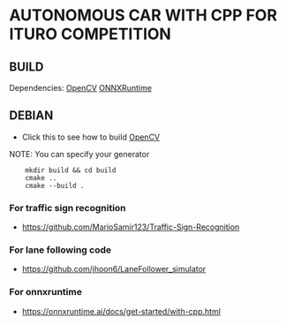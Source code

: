 # AUTONOMOUS CAR WITH CPP FOR ITURO COMPETITION

## BUILD

Dependencies: [OpenCV](https://github.com/opencv/opencv/tree/4.9.0)
[ONNXRuntime](https://github.com/microsoft/onnxruntime/releases)

## DEBIAN

- Click this to see how to build [OpenCV](https://docs.opencv.org/4.x/d7/d9f/tutorial_linux_install.html)

NOTE: You can specify your generator

```console
    mkdir build && cd build
    cmake .. 
    cmake --build .
```

### For traffic sign recognition

- <https://github.com/MarioSamir123/Traffic-Sign-Recognition>

### For lane following code

- <https://github.com/jhoon6/LaneFollower_simulator>

### For onnxruntime

- <https://onnxruntime.ai/docs/get-started/with-cpp.html>
